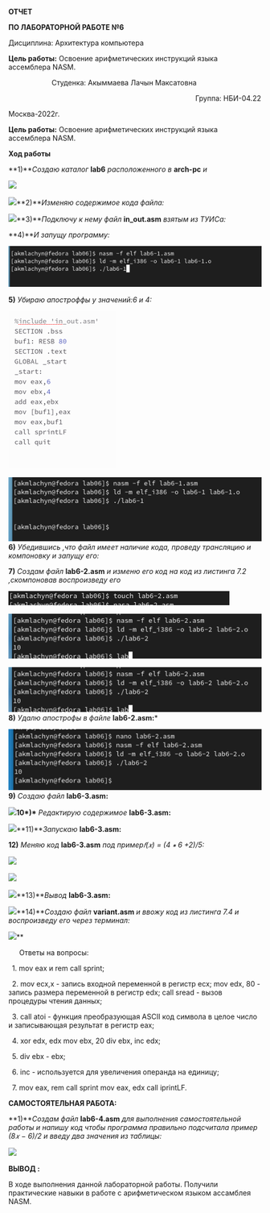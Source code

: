 ﻿





**ОТЧЕТ**

**ПО ЛАБОРАТОРНОЙ РАБОТЕ №6**

Дисциплина: Архитектура компьютера


**Цель работы:** Освоение арифметических инструкций языка ассемблера NASM.









`            `Студенка: Акыммаева Лачын Максатовна 

`                                                    `Группа: НБИ-04.22 





Москва-2022г.



**Цель работы:** Освоение арифметических инструкций языка ассемблера NASM.



**Ход работы** 

**1)***Создаю каталог* **lab6** *расположенного в* **arch-pc** *и*

![](829e827a-0c69-4706-839e-cccc64f1f709.001.png)

![](Words.829e827a-0c69-4706-839e-cccc64f1f709.002.png)**2)***Изменяю содержимое кода файла:*






![](829e827a-0c69-4706-839e-cccc64f1f709.003.png)**3)***Подключу к нему файл* **in\_out.asm** *взятым из ТУИСа:*









**4)***И запущу программу:*

![](829e827a-0c69-4706-839e-cccc64f1f709.004.png)

**5)** *Убираю апостроффы у значений:6 и 4:*

![](829e827a-0c69-4706-839e-cccc64f1f709.005.png)





![](829e827a-0c69-4706-839e-cccc64f1f709.006.png)**6)** *Убедившись ,что файл имеет наличие кода, проведу трансляцию и компоновку и запущу его:*



**7)** *Создам файл* **lab6-2.asm** *и изменю его код на код из листинга 7.2 ,скомпоновав воспроизведу его*

![](829e827a-0c69-4706-839e-cccc64f1f709.007.png)

![](829e827a-0c69-4706-839e-cccc64f1f709.008.png)

![](829e827a-0c69-4706-839e-cccc64f1f709.008.png)**8)** *Удалю апострофы в файле* **lab6-2.asm:*** 


![](829e827a-0c69-4706-839e-cccc64f1f709.009.png)**9)** *Создаю файл* **lab6-3.asm:**



![](829e827a-0c69-4706-839e-cccc64f1f709.010.png)__10*)*__ *Редактирую содержимое* __lab6-3.asm:__













![](829e827a-0c69-4706-839e-cccc64f1f709.011.png)**11)***Запускаю* **lab6-3.asm:**



**12)** *Меняю код* **lab6-3.asm** *под пример𝑓(𝑥) = (4 ∗ 6 +2)/5:*


![](829e827a-0c69-4706-839e-cccc64f1f709.012.png)

![](829e827a-0c69-4706-839e-cccc64f1f709.013.png)

![](829e827a-0c69-4706-839e-cccc64f1f709.014.png)**13)***Вывод* **lab6-3.asm:**





![](829e827a-0c69-4706-839e-cccc64f1f709.015.png)**14)***Создаю файл* **variant.asm** *и ввожу код из листинга 7.4 и воспроизведу его через терминал:*

![](829e827a-0c69-4706-839e-cccc64f1f709.015.png)**                                                                                             


`	`Ответы на вопросы:

` `1. mov eax и rem call sprint;

` `2. mov ecx,x - запись входной переменной в регистр ecx; mov edx, 80 - запись размера переменной в регистр edx; call sread - вызов процедуры чтения данных;

` `3. call atoi - функция преобразующая ASCII код символа в целое число и записывающая результат в регистр eax;

` `4. xor edx, edx mov ebx, 20 div ebx, inc edx;

` `5. div ebx - ebx;

` `6. inc - используется для увеличения операнда на единицу;

` `7. mov eax, rem call sprint mov eax, edx call iprintLF.



**САМОСТОЯТЕЛЬНАЯ РАБОТА:**

**1)***Создам файл* **lab6-4.asm** *для выполнения самостоятельной работы и напишу код чтобы программа правильно подсчитала пример (8𝑥 − 6)/2 и введу два значения из таблицы:*

![](829e827a-0c69-4706-839e-cccc64f1f709.016.png)


**ВЫВОД :**

В ходе выполнения данной лабораторной работы. Получили практические навыки в работе с арифметическом языком ассамблея  NASM. 

